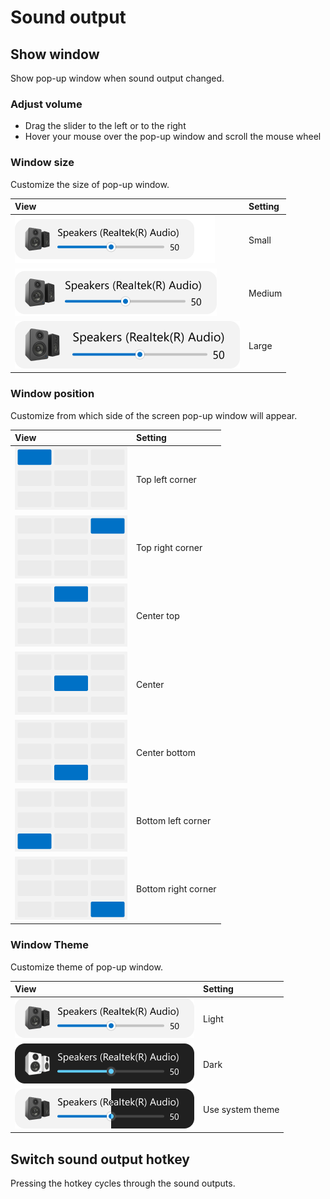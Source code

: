 # Sound output

## Show window

Show pop-up window when sound output changed.

### Adjust volume

- Drag the slider to the left or to the right
- Hover your mouse over the pop-up window and scroll the mouse wheel

### Window size

Customize the size of pop-up window.

View | Setting
:-- | :-- 
![](media/SoundOutput-Size-Small.png) | Small
![](media/SoundOutput-Size-Middle.png) | Medium
![](media/SoundOutput-Size-Large.png) | Large

### Window position

Customize from which side of the screen pop-up window will appear.

View | Setting
:-- | :-- 
![](media/SoundOutput-Position-Top-Left.png) | Top left corner
![](media/SoundOutput-Position-Top-Right.png) | Top right corner
![](media/SoundOutput-Position-Top-Center.png) | Center top
![](media/SoundOutput-Position-Center.png) | Center
![](media/SoundOutput-Position-Bottom-Center.png) | Center bottom
![](media/SoundOutput-Position-Bottom-Left.png) | Bottom left corner
![](media/SoundOutput-Position-Bottom-Right.png) | Bottom right corner

### Window Theme

Customize theme of pop-up window.

View | Setting
:-- | :-- 
![](media/SoundOutput-Theme-Light.png) | Light
![](media/SoundOutput-Theme-Dark.png) | Dark
![](media/SoundOutput-Theme-Auto.png) | Use system theme

## Switch sound output hotkey

Pressing the hotkey cycles through the sound outputs.